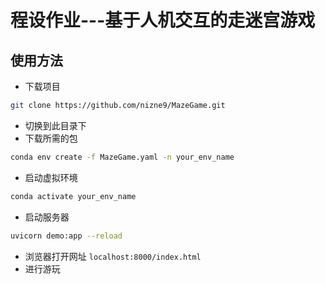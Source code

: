 # 程设作业---基于人机交互的走迷宫游戏
## 使用方法
* 下载项目
```bash
git clone https://github.com/nizne9/MazeGame.git
```
* 切换到此目录下
* 下载所需的包
```bash
conda env create -f MazeGame.yaml -n your_env_name
```
* 启动虚拟环境
```bash
conda activate your_env_name
```
* 启动服务器
```bash
uvicorn demo:app --reload
```
* 浏览器打开网址 `localhost:8000/index.html`
* 进行游玩